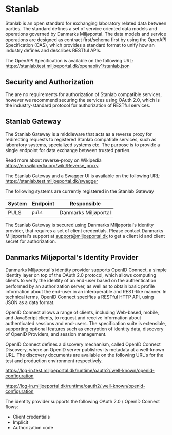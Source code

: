 # Stanlab
Stanlab is an open standard for exchanging laboratory related data between parties. The standard defines a set of service oriented data models and operations governed by Danmarks Miljøportal. The data models and service operations are designed as contract first/schema first by using the OpenAPI Specification (OAS), which provides a standard format to unify how an industry defines and describes RESTful APIs.

The OpenAPI Specification is available on the following URL:
https://stanlab.test.miljoeportal.dk/openapi/v1/stanlab.json

## Security and Authorization
The are no requirements for authorization of Stanlab compatible services, however we recommend securing the services using OAuth 2.0, which is the industry-standard protocol for authorization of RESTful services.

## Stanlab Gateway
The Stanlab Gateway is a middleware that acts as a reverse proxy for redirecting requests to registered Stanlab compatible services, such as laboratory systems, specialized systems etc. The purpose is to provide a single endpoint for data exchange between trusted parties.

Read more about reverse-proxy on Wikipedia https://en.wikipedia.org/wiki/Reverse_proxy.

The Stanlab Gateway and a Swagger UI is available on the following URL:
https://stanlab.test.miljoeportal.dk/swagger

The following systems are currently registered in the Stanlab Gateway

| System | Endpoint | Responsible          |
| ------ | -------- | -------------------- |
| PULS   | `puls`   | Danmarks Miljøportal |

The Stanlab Gateway is secured using Danmarks Miljøportal's identity provider, that requires a set of client credentials. Please contact Danmarks Mlijøportal's support at support@miljoeportal.dk to get a client id and client secret for authorization.

## Danmarks Miljøportal's Identity Provider
Danmarks Miljøportal's identity provider supports OpenID Connect, a simple identity layer on top of the OAuth 2.0 protocol, which allows computing clients to verify the identity of an end-user based on the authentication performed by an authorization server, as well as to obtain basic profile information about the end-user in an interoperable and REST-like manner. In technical terms, OpenID Connect specifies a RESTful HTTP API, using JSON as a data format.

OpenID Connect allows a range of clients, including Web-based, mobile, and JavaScript clients, to request and receive information about authenticated sessions and end-users. The specification suite is extensible, supporting optional features such as encryption of identity data, discovery of OpenID Providers, and session management.

OpenID Connect defines a discovery mechanism, called OpenID Connect Discovery, where an OpenID server publishes its metadata at a well-known URL. The discovery documents are available on the following URL's for the test and production environment respectively.

https://log-in.test.miljoeportal.dk/runtime/oauth2/.well-known/openid-configuration

https://log-in.miljoeportal.dk/runtime/oauth2/.well-known/openid-configuration

The identity provider supports the following OAuth 2.0 / OpenID Connect flows:

* Client credentials
* Implicit
* Authorization code


